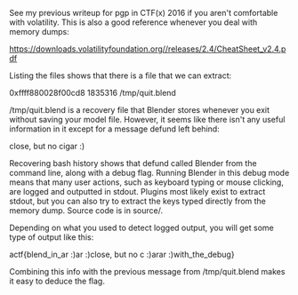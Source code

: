 See my previous writeup for pgp in CTF(x) 2016 if you aren't comfortable with volatility. This is also a good reference whenever you deal with memory dumps:

https://downloads.volatilityfoundation.org//releases/2.4/CheatSheet_v2.4.pdf

Listing the files shows that there is a file that we can extract:

0xffff880028f00cd8                   1835316 /tmp/quit.blend

/tmp/quit.blend is a recovery file that Blender stores whenever you exit without saving your model file. However, it seems like there isn't any useful information in it except for a message defund left behind:

close, but no cigar :)

Recovering bash history shows that defund called Blender from the command line, along with a debug flag. Running Blender in this debug mode means that many user actions, such as keyboard typing or mouse clicking, are logged and outputted in stdout. Plugins most likely exist to extract stdout, but you can also try to extract the keys typed directly from the memory dump. Source code is in source/.

Depending on what you used to detect logged output, you will get some type of output like this:

actf{blend_in_ar :)ar :)close, but no c :)arar :)with_the_debug}

Combining this info with the previous message from /tmp/quit.blend makes it easy to deduce the flag.
